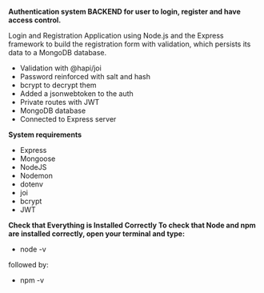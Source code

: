 **Authentication system BACKEND for user to login, register and have access control.**


Login and Registration Application using Node.js and the Express framework to build the registration form with validation, which persists its data to a MongoDB database.

- Validation with @hapi/joi
- Password reinforced with salt and hash
- bcrypt to decrypt them
- Added a jsonwebtoken to the auth
- Private routes with JWT
- MongoDB database
- Connected to Express server

**System requirements**
- Express
- Mongoose
- NodeJS
- Nodemon
- dotenv
- joi
- bcrypt
- JWT

**Check that Everything is Installed Correctly
To check that Node and npm are installed correctly, open your terminal and type:**

- node -v

followed by:

- npm -v




